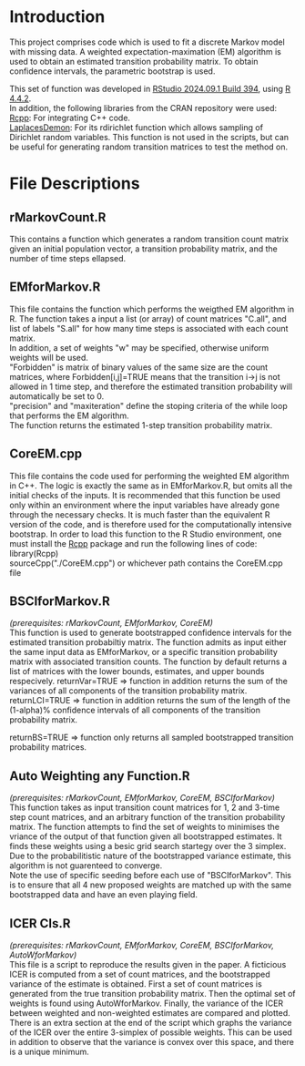 # **Introduction**  
This project comprises code which is used to fit a discrete Markov model with missing data. 
A weighted expectation-maximation (EM) algorithm is used to obtain an estimated transition probability matrix.
To obtain confidence intervals, the parametric bootstrap is used.

This set of function was developed in [RStudio 2024.09.1 Build 394](https://posit.co/download/rstudio-desktop/), using [R 4.4.2](https://cran.r-project.org/bin/windows/base/).  
In addition, the following libraries from the CRAN repository were used:  
[Rcpp](https://cran.r-project.org/web/packages/Rcpp/index.html): For integrating C++ code.  
[LaplacesDemon](https://cran.r-project.org/web/packages/LaplacesDemon/index.html): For its rdirichlet function which allows sampling of Dirichlet random variables. This function is not used in the scripts, but can be useful for generating random transition matrices to test the method on.

# **File Descriptions**  
## **rMarkovCount.R**  
This contains a function which generates a random transition count matrix given an initial population vector, a transition probability matrix, and the number of time steps ellapsed.

## **EMforMarkov.R**  
This file contains the function which performs the weigthed EM algorithm in R. The function takes a input a list (or array) of count matrices "C.all", and list of labels "S.all" for how many time steps is associated with each count matrix.  
In addition, a set of weights "w" may be specified, otherwise uniform weights will be used.  
"Forbidden" is matrix of binary values of the same size are the count matrices, where Forbidden[i,j]=TRUE means that the transition i->j is not allowed in 1 time step, and therefore the estimated transition probability will automatically be set to 0.  
"precision" and "maxiteration" define the stoping criteria of the while loop that performs the EM algorithm.  
The function returns the estimated 1-step transition probability matrix. 

## **CoreEM.cpp**  
This file contains the code used for performing the weighted EM algorithm in C++. The logic is exactly the same as in EMforMarkov.R, but omits all the initial checks of the inputs. It is recommended that this function be used only within an environment where the input variables have already gone through the necessary checks. It is much faster than the equivalent R version of the code, and is therefore used for the computationally intensive bootstrap. In order to load this function to the R Studio environment, one must install the [Rcpp](https://cran.r-project.org/web/packages/Rcpp/index.html) package and run the following lines of code:  
library(Rcpp)  
sourceCpp("./CoreEM.cpp") or whichever path contains the CoreEM.cpp file

## **BSCIforMarkov.R**  
_(prerequisites: rMarkovCount, EMforMarkov, CoreEM)_  
This function is used to generate bootstrapped confidence intervals for the estimated transition probabiltiy matrix. 
The function admits as input either the same input data as EMforMarkov, or a specific transition probability matrix with associated transition counts. 
The function by default returns a list of matrices with the lower bounds, estimates, and upper bounds respecively. 
returnVar=TRUE => function in addition returns the sum of the variances of all components of the transition probability matrix.  
returnLCI=TRUE => function in addition returns the sum of the length of the (1-alpha)% confidence intervals of all components of the transition probability matrix. 
  
returnBS=TRUE => function only returns all sampled bootstrapped transition probability matrices. 

## **Auto Weighting any Function.R**  
_(prerequisites: rMarkovCount, EMforMarkov, CoreEM, BSCIforMarkov)_  
This function takes as input transition count matrices for 1, 2 and 3-time step count matrices, and an arbitrary function of the transition probability matrix. The function attempts to find the set of weights to minimises the vriance of the output of that function given all bootstrapped estimates. It finds these weights using a besic grid search startegy over the 3 simplex. Due to the probabilitistic nature of the bootstrapped variance estimate, this algorithm is not guarenteed to converge.  
Note the use of specific seeding before each use of "BSCIforMarkov". This is to ensure that all 4 new proposed weights are matched up with the same bootstrapped data and have an even playing field.

## **ICER CIs.R**  
_(prerequisites: rMarkovCount, EMforMarkov, CoreEM, BSCIforMarkov, AutoWforMarkov)_  
This file is a script to reproduce the results given in the paper. A ficticious ICER is computed from a set of count matrices, and the bootstrapped variance of the estimate is obtained. First a set of count matrices is generated from the true transition probability matrix. Then the optimal set of weights is found using AutoWforMarkov. Finally, the variance of the ICER between weighted and non-weighted estimates are compared and plotted.  
There is an extra section at the end of the script which graphs the variance of the ICER over the entire 3-simplex of possible weights. This can be used in addition to observe that the variance is convex over this space, and there is a unique minimum. 
